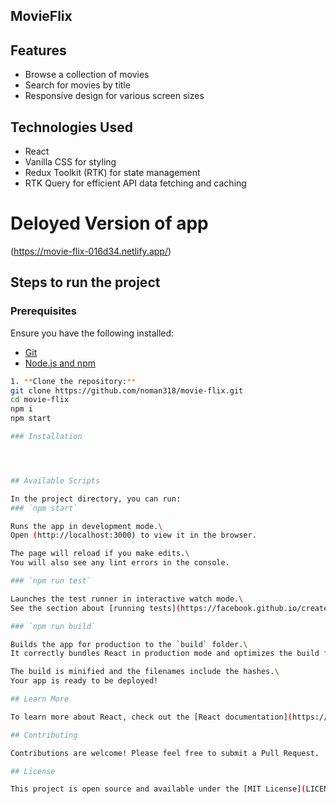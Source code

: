 ## MovieFlix

## Features

- Browse a collection of movies
- Search for movies by title
- Responsive design for various screen sizes

## Technologies Used

- React
- Vanilla CSS for styling
- Redux Toolkit (RTK) for state management
- RTK Query for efficient API data fetching and caching

# Deloyed Version of app

(https://movie-flix-016d34.netlify.app/)

## Steps to run the project

### Prerequisites

Ensure you have the following installed:
- [Git](https://git-scm.com/)
- [Node.js and npm](https://nodejs.org/)
 ```bash
1. **Clone the repository:**
 git clone https://github.com/noman318/movie-flix.git
 cd movie-flix
 npm i
 npm start

### Installation




## Available Scripts

In the project directory, you can run:
### `npm start`

Runs the app in development mode.\
Open (http://localhost:3000) to view it in the browser.

The page will reload if you make edits.\
You will also see any lint errors in the console.

### `npm run test`

Launches the test runner in interactive watch mode.\
See the section about [running tests](https://facebook.github.io/create-react-app/docs/running-tests) for more information.

### `npm run build`

Builds the app for production to the `build` folder.\
It correctly bundles React in production mode and optimizes the build for the best performance.

The build is minified and the filenames include the hashes.\
Your app is ready to be deployed!

## Learn More

To learn more about React, check out the [React documentation](https://reactjs.org/).

## Contributing

Contributions are welcome! Please feel free to submit a Pull Request.

## License

This project is open source and available under the [MIT License](LICENSE).
